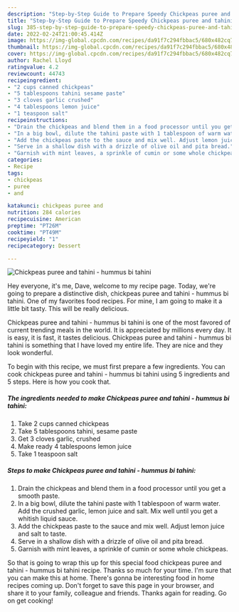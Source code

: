 ```yaml
---
description: "Step-by-Step Guide to Prepare Speedy Chickpeas puree and tahini - hummus bi tahini"
title: "Step-by-Step Guide to Prepare Speedy Chickpeas puree and tahini - hummus bi tahini"
slug: 385-step-by-step-guide-to-prepare-speedy-chickpeas-puree-and-tahini-hummus-bi-tahini
date: 2022-02-24T21:00:45.414Z
image: https://img-global.cpcdn.com/recipes/da91f7c294fbbac5/680x482cq70/chickpeas-puree-and-tahini-hummus-bi-tahini-recipe-main-photo.jpg
thumbnail: https://img-global.cpcdn.com/recipes/da91f7c294fbbac5/680x482cq70/chickpeas-puree-and-tahini-hummus-bi-tahini-recipe-main-photo.jpg
cover: https://img-global.cpcdn.com/recipes/da91f7c294fbbac5/680x482cq70/chickpeas-puree-and-tahini-hummus-bi-tahini-recipe-main-photo.jpg
author: Rachel Lloyd
ratingvalue: 4.2
reviewcount: 44743
recipeingredient:
- "2 cups canned chickpeas"
- "5 tablespoons tahini sesame paste"
- "3 cloves garlic crushed"
- "4 tablespoons lemon juice"
- "1 teaspoon salt"
recipeinstructions:
- "Drain the chickpeas and blend them in a food processor until you get a smooth paste."
- "In a big bowl, dilute the tahini paste with 1 tablespoon of warm water. Add the crushed garlic, lemon juice and salt. Mix well until you get a whitish liquid sauce."
- "Add the chickpeas paste to the sauce and mix well. Adjust lemon juice and salt to taste."
- "Serve in a shallow dish with a drizzle of olive oil and pita bread."
- "Garnish with mint leaves, a sprinkle of cumin or some whole chickpeas."
categories:
- Recipe
tags:
- chickpeas
- puree
- and

katakunci: chickpeas puree and 
nutrition: 284 calories
recipecuisine: American
preptime: "PT26M"
cooktime: "PT49M"
recipeyield: "1"
recipecategory: Dessert

---
```



![Chickpeas puree and tahini - hummus bi tahini](https://img-global.cpcdn.com/recipes/da91f7c294fbbac5/680x482cq70/chickpeas-puree-and-tahini-hummus-bi-tahini-recipe-main-photo.jpg)

Hey everyone, it's me, Dave, welcome to my recipe page. Today, we're going to prepare a distinctive dish, chickpeas puree and tahini - hummus bi tahini. One of my favorites food recipes. For mine, I am going to make it a little bit tasty. This will be really delicious.

Chickpeas puree and tahini - hummus bi tahini is one of the most favored of current trending meals in the world. It is appreciated by millions every day. It is easy, it is fast, it tastes delicious. Chickpeas puree and tahini - hummus bi tahini is something that I have loved my entire life. They are nice and they look wonderful.




To begin with this recipe, we must first prepare a few ingredients. You can cook chickpeas puree and tahini - hummus bi tahini using 5 ingredients and 5 steps. Here is how you cook that.

<!--inarticleads1-->

##### The ingredients needed to make Chickpeas puree and tahini - hummus bi tahini:

1. Take 2 cups canned chickpeas
1. Take 5 tablespoons tahini, sesame paste
1. Get 3 cloves garlic, crushed
1. Make ready 4 tablespoons lemon juice
1. Take 1 teaspoon salt




<!--inarticleads2-->

##### Steps to make Chickpeas puree and tahini - hummus bi tahini:

1. Drain the chickpeas and blend them in a food processor until you get a smooth paste.
1. In a big bowl, dilute the tahini paste with 1 tablespoon of warm water. Add the crushed garlic, lemon juice and salt. Mix well until you get a whitish liquid sauce.
1. Add the chickpeas paste to the sauce and mix well. Adjust lemon juice and salt to taste.
1. Serve in a shallow dish with a drizzle of olive oil and pita bread.
1. Garnish with mint leaves, a sprinkle of cumin or some whole chickpeas.




So that is going to wrap this up for this special food chickpeas puree and tahini - hummus bi tahini recipe. Thanks so much for your time. I'm sure that you can make this at home. There's gonna be interesting food in home recipes coming up. Don't forget to save this page in your browser, and share it to your family, colleague and friends. Thanks again for reading. Go on get cooking!
